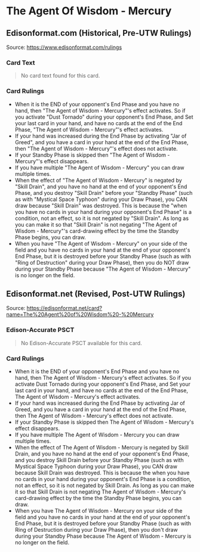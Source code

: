 # The Agent Of Wisdom - Mercury

## Edisonformat.com (Historical, Pre-UTW Rulings)

Source: https://www.edisonformat.com/rulings

### Card Text

> No card text found for this card.

### Card Rulings

*   When it is the END of your opponent's End Phase and you have no hand, then "The Agent of Wisdom - Mercury"'s effect activates. So if you activate "Dust Tornado" during your opponent's End Phase, and Set your last card in your hand, and have no cards at the end of the End Phase, "The Agent of Wisdom - Mercury"'s effect activates.
*   If your hand was increased during the End Phase by activating "Jar of Greed", and you have a card in your hand at the end of the End Phase, then "The Agent of Wisdom - Mercury"'s effect does not activate.
*   If your Standby Phase is skipped then "The Agent of Wisdom - Mercury"'s effect disappears.
*   If you have multiple "The Agent of Wisdom - Mercury" you can draw multiple times.
*   When the effect of "The Agent of Wisdom - Mercury" is negated by "Skill Drain", and you have no hand at the end of your opponent's End Phase, and you destroy "Skill Drain" before your "Standby Phase" (such as with "Mystical Space Typhoon" during your Draw Phase), you CAN draw because "Skill Drain" was destroyed. This is because the "when you have no cards in your hand during your opponent's End Phase" is a condition, not an effect, so it is not negated by "Skill Drain". As long as you can make it so that "Skill Drain" is not negating "The Agent of Wisdom - Mercury"'s card-drawing effect by the time the Standby Phase begins, you can draw.
*   When you have "The Agent of Wisdom - Mercury" on your side of the field and you have no cards in your hand at the end of your opponent's End Phase, but it is destroyed before your Standby Phase (such as with "Ring of Destruction" during your Draw Phase), then you do NOT draw during your Standby Phase because "The Agent of Wisdom - Mercury" is no longer on the field.

## Edisonformat.net (Revised, Post-UTW Rulings)

Source: https://edisonformat.net/card?name=The%20Agent%20of%20Wisdom%20-%20Mercury

### Edison-Accurate PSCT

> No Edison-Accurate PSCT available for this card.

### Card Rulings

*   When it is the END of your opponent's End Phase and you have no hand, then The Agent of Wisdom - Mercury's effect activates. So if you activate Dust Tornado during your opponent's End Phase, and Set your last card in your hand, and have no cards at the end of the End Phase, The Agent of Wisdom - Mercury's effect activates.
*   If your hand was increased during the End Phase by activating Jar of Greed, and you have a card in your hand at the end of the End Phase, then The Agent of Wisdom - Mercury's effect does not activate.
*   If your Standby Phase is skipped then The Agent of Wisdom - Mercury's effect disappears.
*   If you have multiple The Agent of Wisdom - Mercury you can draw multiple times.
*   When the effect of The Agent of Wisdom - Mercury is negated by Skill Drain, and you have no hand at the end of your opponent's End Phase, and you destroy Skill Drain before your Standby Phase (such as with Mystical Space Typhoon during your Draw Phase), you CAN draw because Skill Drain was destroyed. This is because the when you have no cards in your hand during your opponent's End Phase is a condition, not an effect, so it is not negated by Skill Drain. As long as you can make it so that Skill Drain is not negating The Agent of Wisdom - Mercury's card-drawing effect by the time the Standby Phase begins, you can draw.
*   When you have The Agent of Wisdom - Mercury on your side of the field and you have no cards in your hand at the end of your opponent's End Phase, but it is destroyed before your Standby Phase (such as with Ring of Destruction during your Draw Phase), then you don't draw during your Standby Phase because The Agent of Wisdom - Mercury is no longer on the field.
            